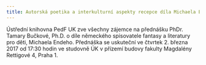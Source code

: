 ```yaml
---
title: Autorská poetika a interkulturní aspekty recepce díla Michaela Endeho
---
```


Ústřední knihovna PedF UK zve všechny zájemce na přednášku PhDr. Tamary
Bučkové, Ph.D. o díle německého spisovatele fantasy a literatury pro děti,
Michaela Endeho. Přednáška se uskuteční ve čtvrtek 2. března 2017 od 17:30
hodin ve studovně ÚK v přízemí budovy fakulty Magdalény Rettigové 4, Praha 1.

